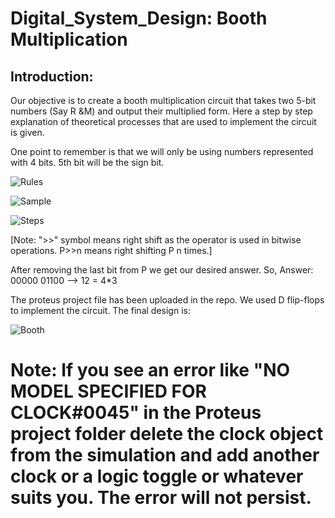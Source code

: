 # Digital_System_Design: Booth Multiplication

## Introduction:

Our objective is to create a booth multiplication circuit that takes two 5-bit numbers (Say R &M) and output their multiplied form. Here a step by step explanation of theoretical processes that are used to implement the circuit is given. 

One point to remember is that we will only be using numbers represented with 4 bits. 5th bit will be the sign bit.

![Rules](https://user-images.githubusercontent.com/43475529/63374605-f93f2600-c3ab-11e9-9e44-4a639470b3d0.png)

![Sample](https://user-images.githubusercontent.com/43475529/63374641-0cea8c80-c3ac-11e9-8b49-d73687fa71e3.png)

![Steps](https://user-images.githubusercontent.com/43475529/63374661-183db800-c3ac-11e9-955d-03af54192d6f.png)

[Note: ">>" symbol means right shift as the operator is used in bitwise operations. P>>n means right shifting P n times.]

After removing the last bit from P we get our desired answer.
So, Answer: 00000 01100 --> 12 = 4*3

The proteus project file has been uploaded in the repo. We used D flip-flops to implement the circuit. The final design is:


![Booth](https://user-images.githubusercontent.com/43475529/63702470-d946b100-c848-11e9-9a4b-3f5b02d33908.jpg)

Note: If you see an error like "NO MODEL SPECIFIED FOR CLOCK#0045" in the Proteus project folder delete the clock object from the simulation and add another clock or a logic toggle or whatever suits you. The error will not persist.
=
